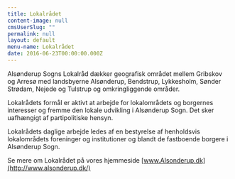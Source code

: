 ```yaml
---
title: Lokalrådet
content-image: null
cmsUserSlug: ""
permalink: null
layout: default
menu-name: Lokalrådet
date: 2016-06-23T00:00:00.000Z
---
```


Alsønderup Sogns Lokalråd dækker geografisk området mellem Gribskov og Arresø med landsbyerne Alsønderup, Bendstrup, Lykkesholm, Sønder Strødam, Nejede og Tulstrup og omkringliggende områder.

Lokalrådets formål er aktivt at arbejde for lokalområdets og borgernes interesser og fremme den lokale udvikling i Alsønderup Sogn. Det sker uafhængigt af partipolitiske hensyn.

Lokalrådets daglige arbejde ledes af en bestyrelse af henholdsvis lokalområdets foreninger og institutioner og blandt de fastboende borgere i Alsønderup Sogn.

Se mere om Lokalrådet på vores hjemmeside  [www.Alsonderup.dk](http://www.alsonderup.dk/)